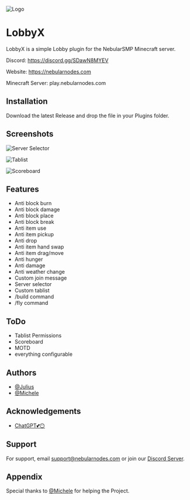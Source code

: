 ﻿
![Logo](https://cdn.discordapp.com/attachments/1141668937436758057/1222259138172813362/image.png?ex=66159087&is=66031b87&hm=1377b706e830cb3a4f4191d4dceea49ef81804092bcdab4e8e3da0ec0d9edd49&)


# LobbyX

LobbyX is a simple Lobby plugin for the NebularSMP Minecraft server.

Discord: https://discord.gg/SDawN8MYEV

Website: https://nebularnodes.com

Minecraft Server: play.nebularnodes.com


## Installation

Download the latest Release and drop the file in your Plugins folder.

## Screenshots

![Server Selector](https://cdn.discordapp.com/attachments/1222267228318072842/1224396983205363792/image.png?ex=661d578c&is=660ae28c&hm=40724c6250e373af7f21f2e88e22f8c1870b3c71a6ecda33a810739b89db330d&)

![Tablist](https://cdn.discordapp.com/attachments/1222267228318072842/1224397383102759044/image.png?ex=661d57ec&is=660ae2ec&hm=bd2edc9f38db8b1284680f732e34171ba7a2e0b679951428b3c1bce19487464a&)

![Scoreboard](https://cdn.discordapp.com/attachments/1222267228318072842/1224397232468660387/image.png?ex=661d57c8&is=660ae2c8&hm=89025e599b26400275a21c0c1d4054b4c18fce3d8f39d10a902266efb06b1a54&)

## Features

- Anti block burn
- Anti block damage
- Anti block place
- Anti block break
- Anti item use
- Anti item pickup
- Anti drop
- Anti item hand swap
- Anti item drag/move
- Anti hunger
- Anti damage
- Anti weather change
- Custom join message
- Server selector
- Custom tablist
- /build command
- /fly command


## ToDo

- Tablist Permissions
- Scoreboard
- MOTD
- everything configurable


## Authors

- [@Julius](https://github.com/Juliuskxyz)
- [@Michele](https://github.com/MiSkynet)



## Acknowledgements

- [ChatGPT💕😶](https://chat.openai.com/)


## Support

For support, email support@nebularnodes.com or join our [Discord Server](https://discord.gg/SDawN8MYEV).


## Appendix

Special thanks to [@Michele](https://github.com/MiSkynet) for helping the Project.
